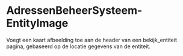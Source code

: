 # AdressenBeheerSysteem-EntityImage
Voegt een kaart afbeelding toe aan de header van een bekijk_entiteit pagina, gebaseerd op de locatie gegevens van de entiteit.

